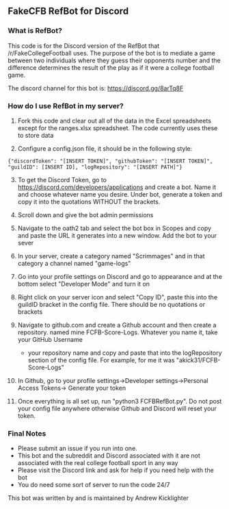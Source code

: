 ## **FakeCFB RefBot for Discord**

### **What is RefBot?**

This code is for the Discord version of the RefBot that
/r/FakeCollegeFootball uses. The purpose of the bot is 
to mediate a game between two individuals where they guess
their opponents number and the difference determines the result
of the play as if it were a college football game.

The discord channel for this bot is: https://discord.gg/8arTq8F

### **How do I use RefBot in my server?**

1. Fork this code and clear out all of the data in the Excel
   spreadsheets except for the ranges.xlsx spreadsheet. The
   code currently uses these to store data
    
2. Configure a config.json file, it should be in the following style:

`{"discordToken": "[INSERT TOKEN]",
 "githubToken": "[INSERT TOKEN]",
"guildID": [INSERT ID],
"logRepository": "[INSERT PATH]"}`

3. To get the Discord Token, go to https://discord.com/developers/applications
and create a bot. Name it and choose whatever name you desire. Under bot, generate
   a token and copy it into the quotations WITHOUT the brackets. 
   
4. Scroll down and give the bot admin permissions

5. Navigate to the oath2 tab and select the bot box in Scopes and copy and paste the 
URL it generates into a new window. Add the bot to your sever
   
6. In your server, create a category named "Scrimmages" and in that category a channel
named "game-logs"
   
7. Go into your profile settings on Discord and go to appearance
and at the bottom select "Developer Mode" and turn it on
   
8. Right click on your server icon and select "Copy ID", paste this
into the guildID bracket in the config file. There should be no quotations or brackets
   
9. Navigate to github.com and create a Github account and then create a repository. 
   named mine FCFB-Score-Logs. Whatever you name it, take your GitHub Username
   + your repository name and copy and paste that into the logRepository section
    of the config file. For example, for me it was "akick31/FCFB-Score-Logs"

10. In Github, go to your profile settings->Developer settings->Personal Access Tokens->
    Generate your token
    
11. Once everything is all set up, run "python3 FCFBRefBot.py". Do not post your config
file anywhere otherwise Github and Discord will reset your token. 
    
### **Final Notes**
- Please submit an issue if you run into one. 
- This bot and the subreddit and Discord associated with it are not
associated with the real college football sport in any way
- Please visit the Discord link and ask for help if you need help with the bot
- You do need some sort of server to run the code 24/7

This bot was written by and is maintained by Andrew Kicklighter